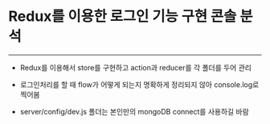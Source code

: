 # Redux를 이용한 로그인 기능 구현 콘솔 분석
---
- Redux를 이용해서 store를 구현하고 action과 reducer를 각 폴더를 두어 관리

- 로그인처리를 할 때 flow가 어떻게 되는지 명확하게 정리되지 않아 console.log로 찍어봄

- server/config/dev.js 폴더는 본인만의 mongoDB connect를 사용하길 바람
